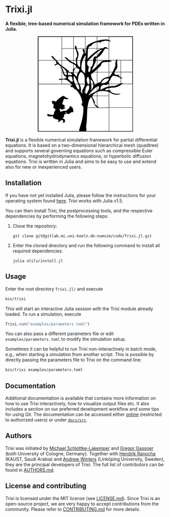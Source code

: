# Trixi.jl

**A flexible, tree-based numerical simulation framework for PDEs written in Julia.**

<p align="center">
  <img width="300px" src="docs/src/assets/logo.png">
</p>

**Trixi.jl** is a flexible numerical simulation framework for partial
differential equations. It is based on a two-dimensional hierarchical mesh
(quadtree) and supports several governing equations such as compressible Euler
equations, magnetohydrodynamics equations, or hyperbolic diffusion equations.
Trixi is written in Julia and aims to be easy to use and extend also for new or
inexperienced users.


## Installation
If you have not yet installed Julia, please follow the instructions for your
operating system found [here](https://julialang.org/downloads/platform/). Trixi
works with Julia v1.5.

You can then install Trixi, the postprocessing tools, and the respective dependencies by
performing the following steps:

  1. Clone the repository:
     ```
     git clone git@gitlab.mi.uni-koeln.de:numsim/code/Trixi.jl.git
     ```
  2. Enter the cloned directory and run the following command to install all
     required dependencies:
     ```
     julia utils/install.jl
     ```


## Usage
Enter the root directory `Trixi.jl/` and execute
```bash
bin/trixi
```
This will start an interactive Julia session with the Trixi module already
loaded. To run a simulation, execute
```julia
Trixi.run("examples/parameters.toml")
```
You can also pass a different parameters file or edit `examples/parameters.toml` to
modify the simulation setup. 

Sometimes it can be helpful to run Trixi non-interactively in batch mode, e.g., when starting
a simulation from another script. This is possible by directly passing the
parameters file to Trixi on the command line:
```bash
bin/trixi examples/parameters.toml
```


## Documentation
Additional documentation is available that contains more information on how to
use Trixi interactively, how to visualize output files etc. It also includes a
section on our preferred development workflow and some tips for using Git. The
documentation can be accessed either
[online](https://numsim.gitlab-pages.sloede.com/code/Trixi.jl/) (restricted
to authorized users) or under [`docs/src`](docs/src).


## Authors
Trixi was initiated by [Michael
Schlottke-Lakemper](https://www.mi.uni-koeln.de/NumSim/schlottke-lakemper) and
[Gregor Gassner](https://www.mi.uni-koeln.de/NumSim/gregor-gassner) (both
University of Cologne, Germany). Together with [Hendrik Ranocha](https://ranocha.de)
(KAUST, Saudi Arabia) and [Andrew Winters](https://liu.se/en/employee/andwi94)
(Linköping University, Sweden), they are the principal developers of Trixi.
The full list of contributors can be found in [AUTHORS.md](AUTHORS.md).


## License and contributing
Trixi is licensed under the MIT license (see [LICENSE.md](LICENSE.md)). Since Trixi is
an open-source project, we are very happy to accept contributions from the
community. Please refer to [CONTRIBUTING.md](CONTRIBUTING.md) for more details.
